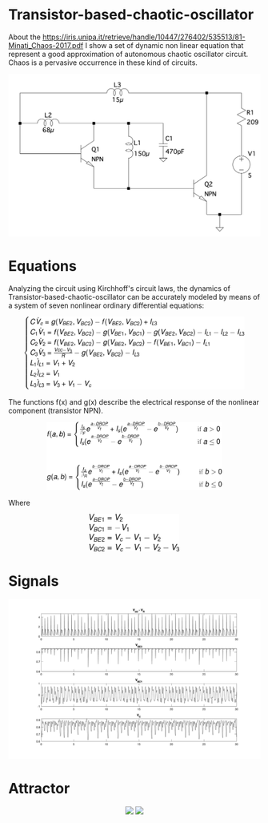 # Transistor-based-chaotic-oscillator
About the https://iris.unipa.it/retrieve/handle/10447/276402/535513/81-Minati_Chaos-2017.pdf I show a set of dynamic non linear equation that represent a good approximation of autonomous chaotic oscillator circuit. Chaos is a pervasive occurrence in these kind of circuits.

<p align="center">
<img src="/circuit.png" width="550">
</p>

# Equations
Analyzing the circuit using Kirchhoff's circuit laws, the dynamics of Transistor-based-chaotic-oscillator can be accurately modeled by means of a system of seven nonlinear ordinary differential equations: 
<p align="center">
  <img src="/Eq-1.png" width="440" />
</p>

The functions f(x) and g(x) describe the electrical response of the nonlinear component (transistor NPN).
<p align="center">
<img src="/Eq-2.png" width="350">
</p>

Where 
<p align="center">
<img src="/Eq-3.png" width="180">
</p>

# Signals
<p align="center">
<img src="/signal.png" alt="alt text">
</p>

# Attractor
<p align="center">
  <img src="/attractor_VC.gif" width="405" />
  <img src="/attractor_VBC1.gif" width="405" /> 
</p>
